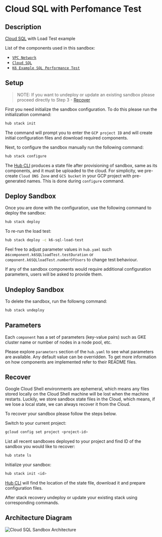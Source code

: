 # Cloud SQL with Perfomance Test

## Description

[Cloud SQL](https://cloud.google.com/sql) with Load Test example

List of the components used in this sandbox:

* [`VPC Network`](https://github.com/agilestacks/google-components/tree/main/network)
* [`Cloud SQL`](https://github.com/agilestacks/google-components/tree/main/cloud-sql)
* [`K6 Example SQL Performance Test`](https://github.com/agilestacks/google-components/tree/main/k6-sql-load-test)

## Setup

>NOTE: If you want to undeploy or update an existing sandbox please proceed directly to Step 3 - [Recover](#recover)

First you need initialize the sandbox configuration.
To do this please run the initialization command:

```bash
hub stack init
```

The command will prompt you to enter the `GCP project ID` and
will create initial configuration files and download required components.


Next, to configure the sandbox manually run the following command:

```bash
hub stack configure
```

The [Hub CLI] produces a state file after provisioning of sandbox,
same as its components, and it must be uploaded to the cloud.
For simplicity, we pre-create `Cloud DNS Zone` and `GCS bucket`
in your GCP project with pre-generated names.
This is done during `configure` command.

## Deploy Sandbox

Once you are done with the configuration, use the following command to deploy the sandbox:

```bash
hub stack deploy
```

To re-run the load test:

```bash
hub stack deploy -c k6-sql-load-test
```

Feel free to adjust parameter values in `hub.yaml` such as`component.k6SQLloadTest.testDuration`
or `component.k6SQLloadTest.numberOfUsers` to change test behaviour.

If any of the sandbox components would require additional configuration parameters,
users will be asked to provide them.

## Undeploy Sandbox

To delete the sandbox, run the followng command:

```bash
hub stack undeploy
```

## Parameters

Each `component` has a set of parameters (key-value pairs) such as
GKE cluster name or number of nodes in a node pool, etc.

Please explore `parameters` section of the `hub.yaml` to see what parameters are available.
Any default value can be overridden.
To get more information on how components are implemented refer to their README files.

## Recover

Google Cloud Shell environments are ephemeral, which means any files stored locally
on the Cloud Shell machine will be lost when the machine restarts.
Luckily, we store sandbox state files in the Cloud, which means,
if we lose a local state, we can always recover it from the Cloud.

To recover your sandbox please follow the steps below.

Switch to your current project:

```bash
gcloud config set project <project-id>
```

List all recent sandboxes deployed to your project and find ID of the sandbox you would like to recover:

```bash
hub state ls
```

Initialize your sandbox:

```bash
hub stack init <id>
```

[Hub CLI] will find the location of the state file, download it and prepare configuration files.

After stack recovery undeploy or update your existing stack using corresponding commands.

## Architecture Diagram

![Cloud SQL Sandbox Architecture](https://gcp.devops.delivery/images/cloud_sql_diagram.png)

[Hub CLI]: https://superhub.io
